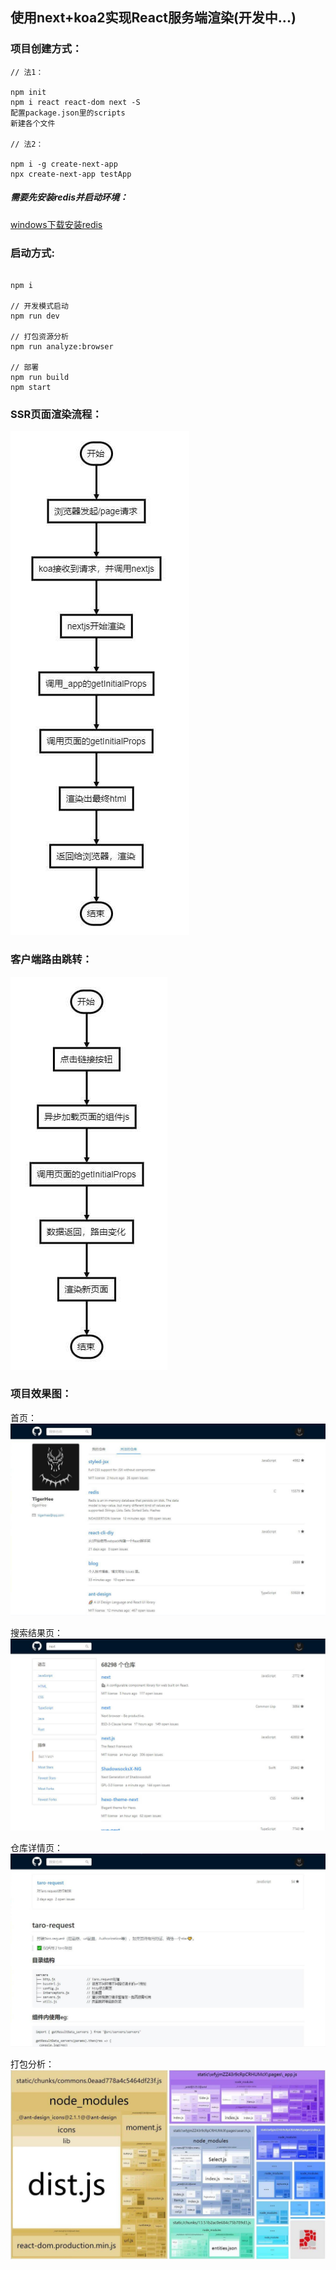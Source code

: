 ## 使用next+koa2实现React服务端渲染(开发中...)

### 项目创建方式：

```
// 法1：

npm init
npm i react react-dom next -S
配置package.json里的scripts
新建各个文件

// 法2：

npm i -g create-next-app
npx create-next-app testApp

```

##### 需要先安装redis并启动环境：

[windows下载安装redis](https://github.com/microsoftarchive/redis/releases)

### 启动方式:

```

npm i

// 开发模式启动
npm run dev

// 打包资源分析
npm run analyze:browser

// 部署
npm run build
npm start

```

### SSR页面渲染流程：
![SSR页面渲染流程：](./assets/ssr.jpg)


### 客户端路由跳转：
![客户端路由跳转：](./assets/client.jpg)


### 项目效果图：

首页：
![首页：](./assets/index.jpg)

搜索结果页：
![搜索结果页：](./assets/search.jpg)

仓库详情页：
![仓库详情页：](./assets/detail.jpg)

打包分析：
![仓库详情页：](./assets/analyze.jpg)
